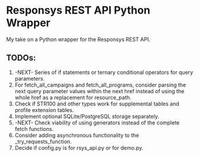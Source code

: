 # Responsys REST API Python Wrapper
My take on a Python wrapper for the Responsys REST API.

## TODOs:
1. -NEXT- Series of if statements or ternary conditional operators for query parameters.
2. For fetch_all_campaigns and fetch_all_programs, consider parsing the next query parameter values within the next href instead of using the whole href as a replacement for resource_path.
3. Check if STR100 and other types work for supplemental tables and profile extension tables.
4. Implement optional SQLite/PostgreSQL storage separately.
5. -NEXT- Check viability of using generators instead of the complete fetch functions.
6. Consider adding asynchronous functionality to the \_try_requests_function.
7. Decide if config.py is for rsys_api.py or for demo.py.
